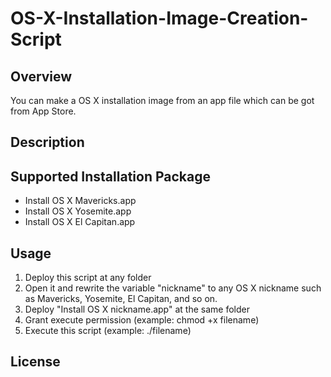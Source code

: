 # OS-X-Installation-Image-Creation-Script

## Overview
You can make a OS X installation image from an app file which can be got from App Store.

## Description

## Supported Installation Package
* Install OS X Mavericks.app
* Install OS X Yosemite.app
* Install OS X El Capitan.app

## Usage
1. Deploy this script at any folder
2. Open it and rewrite the variable "nickname" to any OS X nickname such as Mavericks, Yosemite, El Capitan, and so on.
3. Deploy "Install OS X nickname.app" at the same folder
4. Grant execute permission (example: chmod +x filename)
5. Execute this script (example: ./filename)

## License

